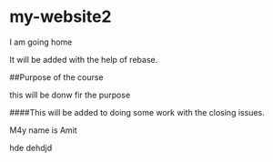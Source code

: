 # my-website2

I am going home 

It will be added with the help of rebase.

##Purpose of the course

this will be donw fir the purpose

####This will be added to doing some work with  the closing issues.

M4y name is Amit 

hde dehdjd
